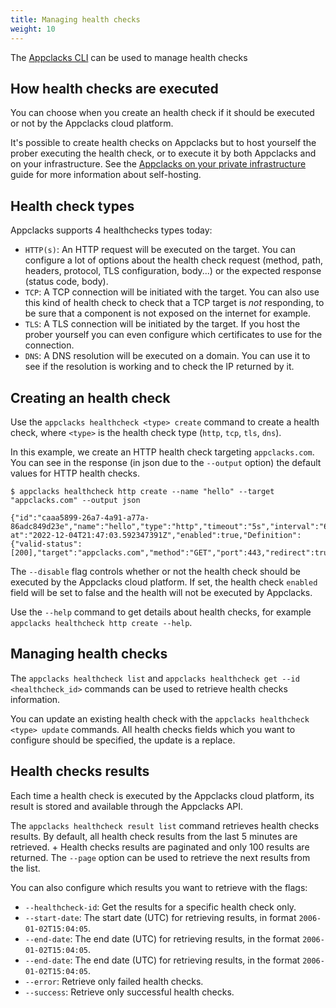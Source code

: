 ```yaml
---
title: Managing health checks
weight: 10
---
```


The [Appclacks CLI](/getting-started/#installing-the-appclacks-cli) can be used to manage health checks

## How health checks are executed

You can choose when you create an health check if it should be executed or not by the Appclacks cloud platform.

It's possible to create health checks on Appclacks but to host yourself the prober executing the health check, or to execute it by both Appclacks and on your infrastructure. See the [Appclacks on your private infrastructure](guides/private-infrastructure/) guide for more information about self-hosting.

## Health check types

Appclacks supports 4 healthchecks types today:

- `HTTP(s)`: An HTTP request will be executed on the target. You can configure a lot of options about the health check request (method, path, headers, protocol, TLS configuration, body...) or the expected response (status code, body).
- `TCP`: A TCP connection will be initiated with the target. You can also use this kind of health check to check that a TCP target is *not* responding, to be sure that a component is not exposed on the internet for example.
- `TLS`: A TLS connection will be initiated by the target. If you host the prober yourself you can even configure which certificates to use for the connection.
- `DNS`: A DNS resolution will be executed on a domain. You can use it to see if the resolution is working and to check the IP returned by it.

## Creating an health check

Use the `appclacks healthcheck <type> create` command to create a health check, where `<type>` is the health check type (`http`, `tcp`, `tls`, `dns`).

In this example, we create an HTTP health check targeting `appclacks.com`. You can see in the response (in json due to the `--output` option) the default values for HTTP health checks.

```
$ appclacks healthcheck http create --name "hello" --target "appclacks.com" --output json

{"id":"caaa5899-26a7-4a91-a77a-86adc849d23e","name":"hello","type":"http","timeout":"5s","interval":"60s","created-at":"2022-12-04T21:47:03.592347391Z","enabled":true,"Definition":{"valid-status":[200],"target":"appclacks.com","method":"GET","port":443,"redirect":true,"protocol":"https"}}
```

The `--disable` flag controls whether or not the health check should be executed by the Appclacks cloud platform. If set, the health check `enabled` field will be set to false and the health will not be executed by Appclacks.

Use the `--help` command to get details about health checks, for example `appclacks healthcheck http create --help`.

## Managing health checks

The `appclacks healthcheck list` and `appclacks healthcheck get --id <healthcheck_id>` commands can be used to retrieve health checks information.

You can update an existing health check with the `appclacks healthcheck <type> update` commands. All health checks fields which you want to configure should be specified, the update is a replace.

## Health checks results

Each time a health check is executed by the Appclacks cloud platform, its result is stored and available through the Appclacks API.

The `appclacks healthcheck result list` command retrieves health checks results. By default, all health check results from the last 5 minutes are retrieved. +
Health checks results are paginated and only 100 results are returned. The `--page` option can be used to retrieve the next results from the list.

You can also configure which results you want to retrieve with the flags:

- `--healthcheck-id`: Get the results for a specific health check only.
- `--start-date`: The start date (UTC) for retrieving results, in format `2006-01-02T15:04:05`.
- `--end-date`: The end date (UTC) for retrieving results, in the format `2006-01-02T15:04:05`.
- `--end-date`: The end date (UTC) for retrieving results, in the format `2006-01-02T15:04:05`.
- `--error`: Retrieve only failed health checks.
- `--success`: Retrieve only successful health checks.
